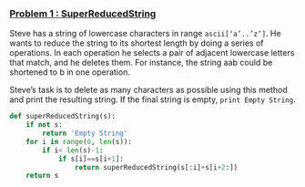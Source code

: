 ### [Problem 1 : SuperReducedString](https://www.hackerrank.com/challenges/reduced-string/problem)
Steve has a string of lowercase characters in range `ascii[‘a’..’z’]`. He wants to reduce the string to its shortest length by doing a series of operations. In each operation he selects a pair of adjacent lowercase letters that match, and he deletes them. For instance, the string aab could be shortened to b in one operation.

Steve’s task is to delete as many characters as possible using this method and print the resulting string. If the final string is empty, `print Empty String`.

```python
def superReducedString(s):
    if not s:
        return 'Empty String'
    for i in range(0, len(s)):
        if i< len(s)-1:
            if s[i]==s[i+1]:
                return superReducedString(s[:i]+s[i+2:])
    return s

```
